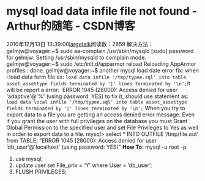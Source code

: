 # mysql load data infile file not found - Arthur的随笔 - CSDN博客
2010年12月13日 13:39:00[largetalk](https://me.csdn.net/largetalk)阅读数：2859
解决方法：
gelmjw@voyager:~$ sudo aa-complain /usr/sbin/mysqld
[sudo] password for gelmjw:
Setting /usr/sbin/mysqld to complain mode.
gelmjw@voyager:~$ sudo /etc/init.d/apparmor reload
Reloading AppArmor profiles : done.
gelmjw@voyager:~$ 
another mysql load date error fix:
when i load data form file as:
`load data infile '/tmp/typee.sql' into table asset_assettype fields terminated by '|' lines terminated by '\n';`it will be report a error: 
ERROR 1045 (28000): Access denied for user 'adaptive'@'%' (using password: YES)
to fix it, should use statement as:
`load data local infile '/tmp/typee.sql' into table asset_assettype fields terminated by '|' lines terminated by '\n';`
When you try to export data to a file you are getting an access denied error message. Even if you grant the user with full privileges on the database you must Grant Global Permission to the specified user and set File Privileges to Yes as well in order to export
 data to a file.
mysql> select * INTO OUTFILE ‘/tmp/file.out’ from TABLE;
“ERROR 1045 (28000): Access denied for user ‘db_user’@'localhost’ (using password: YES)”
**How To:**
mysql -u root -p
> 
1. use mysql;
2. update user set File_priv = ‘Y’ where User = ‘db_user’;
3. FLUSH PRIVILEGES;
